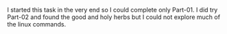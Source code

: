 I started this task in the very end so I could complete only Part-01. I did try Part-02 and found the good and holy herbs but I could not explore much of the linux commands.

